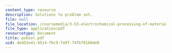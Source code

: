 ```yaml
---
content_type: resource
description: Solutions to problem set.
file: null
file_location: /coursemedia/3-53-electrochemical-processing-of-materials-spring-2001/de452e414514fbc97a9f74fb76166de9_ps6sol.pdf
file_type: application/pdf
resourcetype: Document
title: ps6sol.pdf
uid: de452e41-4514-fbc9-7a9f-74fb76166de9
---
```

